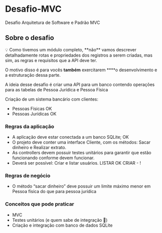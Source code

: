 # Desafio-MVC
Desafio Arquitetura de Software e Padrão MVC

## Sobre o desafio

<aside>
💡 Como tivemos um módulo completo, **não** vamos descrever detalhadamente rotas e propriedades dos registros a serem criadas, mas sim, as regras e requisitos que a API deve ter.

O motivo disso é para vocês **também** exercitarem ****o desenvolvimento e a estruturação dessa parte.

</aside>

A ideia desse desafio é criar uma API para um banco contendo operações para as tabelas de Pessoa Jurídica e Pessoa Física

Criação de um sistema bancário com clientes:

- Pessoas Físicas OK
- Pessoas Jurídicas OK

### Regras da aplicação

- A aplicação deve estar conectada a um banco SQLite; OK
- O projeto deve conter uma interface Cliente, com os métodos: Sacar dinheiro e Realizar extrato.
- As controllers devem possuir testes unitários para garantir que estão funcionando conforme devem funcionar.
- Deverá ser possível: Criar e listar usuários. LISTAR OK CRIAR - ! 

### Regras de negócio

- O método “sacar dinheiro” deve possuir um limite máximo menor em Pessoa física do que para pessoa jurídica

### Conceitos que pode praticar

- MVC
- Testes unitários (e quem sabe de integração 👀)
- Criação e integração com banco de dados SQLite